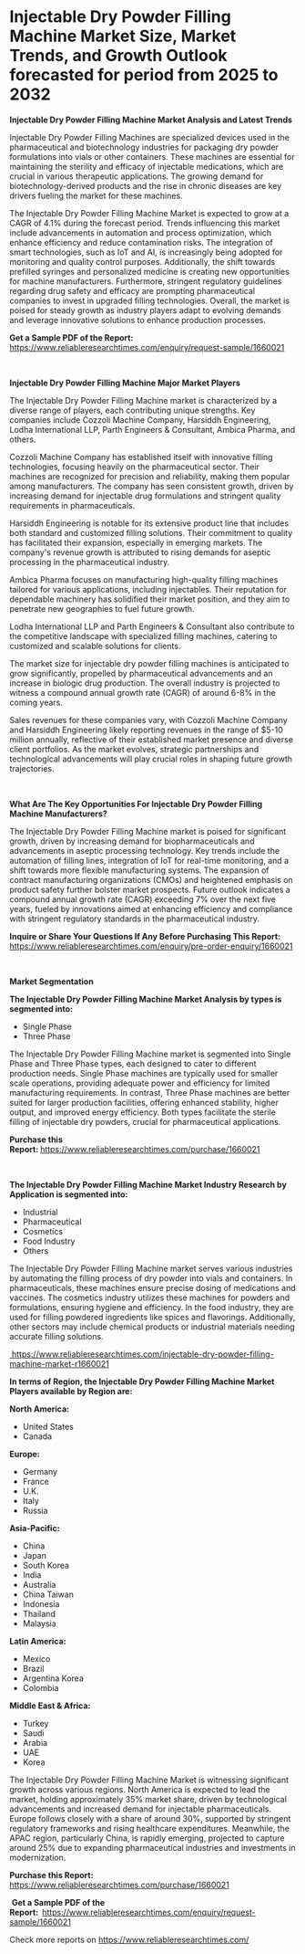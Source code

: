 <p><h1>Injectable Dry Powder Filling Machine Market Size, Market Trends, and Growth Outlook forecasted for period from 2025 to 2032</h1></p><p><strong>Injectable Dry Powder Filling Machine Market Analysis and Latest Trends</strong></p>
<p><p>Injectable Dry Powder Filling Machines are specialized devices used in the pharmaceutical and biotechnology industries for packaging dry powder formulations into vials or other containers. These machines are essential for maintaining the sterility and efficacy of injectable medications, which are crucial in various therapeutic applications. The growing demand for biotechnology-derived products and the rise in chronic diseases are key drivers fueling the market for these machines.</p><p>The Injectable Dry Powder Filling Machine Market is expected to grow at a CAGR of 4.1% during the forecast period. Trends influencing this market include advancements in automation and process optimization, which enhance efficiency and reduce contamination risks. The integration of smart technologies, such as IoT and AI, is increasingly being adopted for monitoring and quality control purposes. Additionally, the shift towards prefilled syringes and personalized medicine is creating new opportunities for machine manufacturers. Furthermore, stringent regulatory guidelines regarding drug safety and efficacy are prompting pharmaceutical companies to invest in upgraded filling technologies. Overall, the market is poised for steady growth as industry players adapt to evolving demands and leverage innovative solutions to enhance production processes.</p></p>
<p><strong>Get a Sample PDF of the Report:&nbsp;</strong> <a href="https://www.reliableresearchtimes.com/enquiry/request-sample/1660021?utm_campaign=3070&utm_medium=2&utm_source=Github&utm_content=ia&utm_term=10042025&utm_id=injectable-dry-powder-filling-machine">https://www.reliableresearchtimes.com/enquiry/request-sample/1660021</a></p>
<p>&nbsp;</p>
<p><strong>Injectable Dry Powder Filling Machine Major Market Players</strong></p>
<p><p>The Injectable Dry Powder Filling Machine market is characterized by a diverse range of players, each contributing unique strengths. Key companies include Cozzoli Machine Company, Harsiddh Engineering, Lodha International LLP, Parth Engineers & Consultant, Ambica Pharma, and others.</p><p>Cozzoli Machine Company has established itself with innovative filling technologies, focusing heavily on the pharmaceutical sector. Their machines are recognized for precision and reliability, making them popular among manufacturers. The company has seen consistent growth, driven by increasing demand for injectable drug formulations and stringent quality requirements in pharmaceuticals.</p><p>Harsiddh Engineering is notable for its extensive product line that includes both standard and customized filling solutions. Their commitment to quality has facilitated their expansion, especially in emerging markets. The company's revenue growth is attributed to rising demands for aseptic processing in the pharmaceutical industry.</p><p>Ambica Pharma focuses on manufacturing high-quality filling machines tailored for various applications, including injectables. Their reputation for dependable machinery has solidified their market position, and they aim to penetrate new geographies to fuel future growth.</p><p>Lodha International LLP and Parth Engineers & Consultant also contribute to the competitive landscape with specialized filling machines, catering to customized and scalable solutions for clients.</p><p>The market size for injectable dry powder filling machines is anticipated to grow significantly, propelled by pharmaceutical advancements and an increase in biologic drug production. The overall industry is projected to witness a compound annual growth rate (CAGR) of around 6-8% in the coming years.</p><p>Sales revenues for these companies vary, with Cozzoli Machine Company and Harsiddh Engineering likely reporting revenues in the range of $5-10 million annually, reflective of their established market presence and diverse client portfolios. As the market evolves, strategic partnerships and technological advancements will play crucial roles in shaping future growth trajectories.</p></p>
<p>&nbsp;</p>
<p><strong>What Are The Key Opportunities For Injectable Dry Powder Filling Machine Manufacturers?</strong></p>
<p><p>The Injectable Dry Powder Filling Machine market is poised for significant growth, driven by increasing demand for biopharmaceuticals and advancements in aseptic processing technology. Key trends include the automation of filling lines, integration of IoT for real-time monitoring, and a shift towards more flexible manufacturing systems. The expansion of contract manufacturing organizations (CMOs) and heightened emphasis on product safety further bolster market prospects. Future outlook indicates a compound annual growth rate (CAGR) exceeding 7% over the next five years, fueled by innovations aimed at enhancing efficiency and compliance with stringent regulatory standards in the pharmaceutical industry.</p></p>
<p><strong>Inquire or Share Your Questions If Any Before Purchasing This Report:</strong> <a href="https://www.reliableresearchtimes.com/enquiry/pre-order-enquiry/1660021?utm_campaign=3070&utm_medium=2&utm_source=Github&utm_content=ia&utm_term=10042025&utm_id=injectable-dry-powder-filling-machine">https://www.reliableresearchtimes.com/enquiry/pre-order-enquiry/1660021</a></p>
<p>&nbsp;</p>
<p><strong>Market Segmentation</strong></p>
<p><strong>The Injectable Dry Powder Filling Machine Market Analysis by types is segmented into:</strong></p>
<p><ul><li>Single Phase</li><li>Three Phase</li></ul></p>
<p><p>The Injectable Dry Powder Filling Machine market is segmented into Single Phase and Three Phase types, each designed to cater to different production needs. Single Phase machines are typically used for smaller scale operations, providing adequate power and efficiency for limited manufacturing requirements. In contrast, Three Phase machines are better suited for larger production facilities, offering enhanced stability, higher output, and improved energy efficiency. Both types facilitate the sterile filling of injectable dry powders, crucial for pharmaceutical applications.</p></p>
<p><strong>Purchase this Report:&nbsp;</strong><a href="https://www.reliableresearchtimes.com/purchase/1660021?utm_campaign=3070&utm_medium=2&utm_source=Github&utm_content=ia&utm_term=10042025&utm_id=injectable-dry-powder-filling-machine">https://www.reliableresearchtimes.com/purchase/1660021</a></p>
<p>&nbsp;</p>
<p><strong>The Injectable Dry Powder Filling Machine Market Industry Research by Application is segmented into:</strong></p>
<p><ul><li>Industrial</li><li>Pharmaceutical</li><li>Cosmetics</li><li>Food Industry</li><li>Others</li></ul></p>
<p><p>The Injectable Dry Powder Filling Machine market serves various industries by automating the filling process of dry powder into vials and containers. In pharmaceuticals, these machines ensure precise dosing of medications and vaccines. The cosmetics industry utilizes these machines for powders and formulations, ensuring hygiene and efficiency. In the food industry, they are used for filling powdered ingredients like spices and flavorings. Additionally, other sectors may include chemical products or industrial materials needing accurate filling solutions.</p></p>
<p><a href="https://www.reliableresearchtimes.com/injectable-dry-powder-filling-machine-market-r1660021?utm_campaign=3070&utm_medium=2&utm_source=Github&utm_content=ia&utm_term=10042025&utm_id=injectable-dry-powder-filling-machine">&nbsp;https://www.reliableresearchtimes.com/injectable-dry-powder-filling-machine-market-r1660021</a></p>
<p><strong>In terms of Region, the Injectable Dry Powder Filling Machine Market Players available by Region are:</strong></p>
<p>
    <p> <strong> North America: </strong>
        <ul>
            <li>United States</li>
            <li>Canada</li>
        </ul>
        </p> 
    <p> <strong> Europe: </strong>
        <ul>
            <li>Germany</li>
            <li>France</li>
            <li>U.K.</li>
            <li>Italy</li>
            <li>Russia</li>
        </ul>
        </p> 
    <p> <strong> Asia-Pacific: </strong>
        <ul>
            <li>China</li>
            <li>Japan</li>
            <li>South Korea</li>
            <li>India</li>
            <li>Australia</li>
            <li>China Taiwan</li>
            <li>Indonesia</li>
            <li>Thailand</li>
            <li>Malaysia</li>
        </ul>
        </p> 
    <p> <strong> Latin America: </strong>
        <ul>
            <li>Mexico</li>
            <li>Brazil</li>
            <li>Argentina Korea</li>
            <li>Colombia</li>
        </ul>
        </p> 
    <p> <strong> Middle East & Africa: </strong>
        <ul>
            <li>Turkey</li>
            <li>Saudi</li>
            <li>Arabia</li>
            <li>UAE</li>
            <li>Korea</li>
        </ul>
    </p>
    </p>
<p><p>The Injectable Dry Powder Filling Machine Market is witnessing significant growth across various regions. North America is expected to lead the market, holding approximately 35% market share, driven by technological advancements and increased demand for injectable pharmaceuticals. Europe follows closely with a share of around 30%, supported by stringent regulatory frameworks and rising healthcare expenditures. Meanwhile, the APAC region, particularly China, is rapidly emerging, projected to capture around 25% due to expanding pharmaceutical industries and investments in modernization.</p></p>
<p><strong>Purchase this Report: </strong><a href="https://www.reliableresearchtimes.com/purchase/1660021?utm_campaign=3070&utm_medium=2&utm_source=Github&utm_content=ia&utm_term=10042025&utm_id=injectable-dry-powder-filling-machine">https://www.reliableresearchtimes.com/purchase/1660021</a></p>
<p>&nbsp;<strong>Get a Sample PDF of the Report:&nbsp;&nbsp;</strong><a href="https://www.reliableresearchtimes.com/enquiry/request-sample/1660021?utm_campaign=3070&utm_medium=2&utm_source=Github&utm_content=ia&utm_term=10042025&utm_id=injectable-dry-powder-filling-machine">https://www.reliableresearchtimes.com/enquiry/request-sample/1660021</a></p>
<p><strong></strong></p>
<p>Check more reports on <a href="https://www.reliableresearchtimes.com/?utm_campaign=3070&utm_medium=2&utm_source=Github&utm_content=ia&utm_term=10042025&utm_id=injectable-dry-powder-filling-machine">https://www.reliableresearchtimes.com/</a></p>